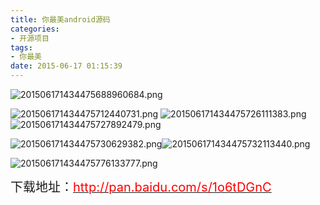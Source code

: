 ```yaml
---
title: 你最美android源码
categories:
- 开源项目
tags: 
- 你最美
date: 2015-06-17 01:15:39
---
```


![](/upload/2015/06/201506171434475688960684.png "201506171434475688960684.png")
<!-- more -->
![](/upload/2015/06/201506171434475712440731.png "201506171434475712440731.png")
![](/upload/2015/06/201506171434475726111383.png "201506171434475726111383.png")![](/upload/2015/06/201506171434475727892479.png "201506171434475727892479.png")

![](/upload/2015/06/201506171434475730629382.png "201506171434475730629382.png")![](/upload/2015/06/201506171434475732113440.png "201506171434475732113440.png")

![](/upload/2015/06/201506171434475776133777.png "201506171434475776133777.png")

<span style="font-size: 20px;">下载地址：</span>[<span style="font-size: 20px; color: rgb(255, 0, 0);">http://pan.baidu.com/s/1o6tDGnC</span>](http://pan.baidu.com/s/1o6tDGnC)